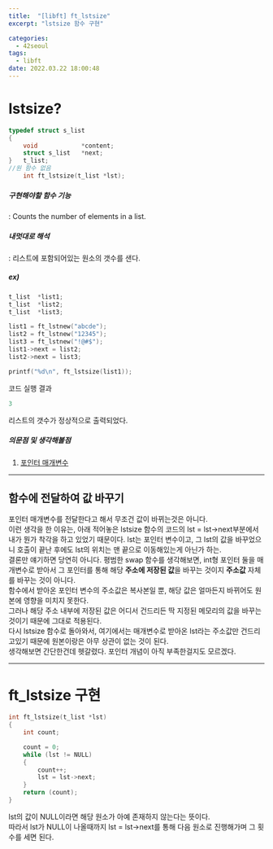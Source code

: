 ```yaml
---
title:  "[libft] ft_lstsize"
excerpt: "lstsize 함수 구현"

categories:
  - 42seoul
tags:
  - libft
date: 2022.03.22 18:00:48
---
```


# lstsize?

```c
typedef struct s_list
{
	void			*content;
	struct s_list	*next;
}	t_list;
//원 함수 없음
    int ft_lstsize(t_list *lst);
```

##### 구현해야할 함수 기능    
:  Counts the number of elements in a list.    

##### 내멋대로 해석    
:  리스트에 포함되어있는 원소의 갯수를 샌다.    

##### ex)    
```c
t_list	*list1;
t_list	*list2;
t_list	*list3;

list1 = ft_lstnew("abcde");
list2 = ft_lstnew("12345");
list3 = ft_lstnew("!@#$");
list1->next = list2;
list2->next = list3;

printf("%d\n", ft_lstsize(list1));
```
코드 실행 결과
```c
3
```
리스트의 갯수가 정상적으로 출력되었다.    

##### 의문점 및 생각해볼점    
1. [포인터 매개변수](#함수에-전달하여-값-바꾸기)    

***

## 함수에 전달하여 값 바꾸기
포인터 매개변수를 전달한다고 해서 무조건 값이 바뀌는것은 아니다.    
이런 생각을 한 이유는, 아래 적어놓은 lstsize 함수의 코드의 lst = lst->next부분에서 내가 뭔가 착각을 하고 있었기 때문이다. lst는 포인터 변수이고, 그 lst의 값을 바꾸었으니 호출이 끝난 후에도 lst의 위치는 맨 끝으로 이동해있는게 아닌가 하는.    
결론만 얘기하면 당연히 아니다. 평범한 swap 함수를 생각해보면, int형 포인터 둘을 매개변수로 받아서 그 포인터를 통해 해당 **주소에 저장된 값**을 바꾸는 것이지 **주소값** 자체를 바꾸는 것이 아니다.    
함수에서 받아온 포인터 변수의 주소값은 복사본일 뿐, 해당 값은 얼마든지 바뀌어도 원본에 영향을 미치지 못한다.    
그러나 해당 주소 내부에 저장된 값은 어디서 건드리든 딱 지정된 메모리의 값을 바꾸는 것이기 때문에 그대로 적용된다.    
다시 lstsize 함수로 돌아와서, 여기에서는 매개변수로 받아온 lst라는 주소값만 건드리고있기 때문에 원본이랑은 아무 상관이 없는 것이 된다.    
생각해보면 간단한건데 헷갈렸다. 포인터 개념이 아직 부족한걸지도 모르겠다.    

***

# ft_lstsize 구현

```c
int	ft_lstsize(t_list *lst)
{
	int	count;

	count = 0;
	while (lst != NULL)
	{
		count++;
		lst = lst->next;
	}
	return (count);
}

```
lst의 값이 NULL이라면 해당 원소가 아예 존재하지 않는다는 뜻이다.    
따라서 lst가 NULL이 나올때까지 lst = lst->next를 통해 다음 원소로 진행해가며 그 횟수를 세면 된다.    

